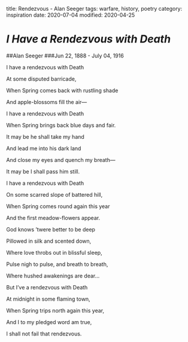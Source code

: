 title: Rendezvous - Alan Seeger
tags: warfare, history, poetry
category: inspiration
date: 2020-07-04
modified: 2020-04-25


# *_I Have a Rendezvous with Death_*
##Alan Seeger
###Jun 22, 1888 - July 04, 1916


I have a rendezvous with Death 

At some disputed barricade, 

When Spring comes back with rustling shade 

And apple-blossoms fill the air— 

I have a rendezvous with Death 

When Spring brings back blue days and fair. 

 

It may be he shall take my hand 

And lead me into his dark land 

And close my eyes and quench my breath— 

It may be I shall pass him still. 

I have a rendezvous with Death 

On some scarred slope of battered hill, 

When Spring comes round again this year  

And the first meadow-flowers appear.  

 

God knows ’twere better to be deep 

Pillowed in silk and scented down, 

Where love throbs out in blissful sleep, 

Pulse nigh to pulse, and breath to breath, 

Where hushed awakenings are dear...  

But I’ve a rendezvous with Death 

At midnight in some flaming town, 

When Spring trips north again this year, 

And I to my pledged word am true,  

I shall not fail that rendezvous. 
